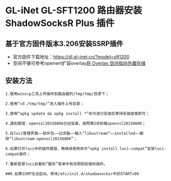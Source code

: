 # GL-iNet GL-SFT1200 路由器安装 ShadowSocksR Plus 插件

## 基于官方固件版本3.206安装SSRP插件

- 官方固件下载地址：https://dl.gl-inet.cn/?model=sft1200
- 空间不够可参考openwrt扩容overlay[将 Overlay 空间指向外置存储](https://blog.digicat-studio.com/Technology/openwrt_overlay.html)

## 安装方法
    1.使用winscp工具上传插件到路由器的/tmp/tmp/目录下；

    2.使用“cd /tmp/tmp/”进入插件上传目录；

    3.使用“opkg update && opkg install *”命令进行安装后等待安装结束即可；

    4.遇到报错：openssl20150806已经安装，按照第5步卸载openssl20150806；

    5.在luci管理界面——软件包——过滤器——输入“libustream”——installed——删除“libustream-openssl20150806”；

    6.如果打开luci中的插件报错，再继续使用命令“opkg install luci-compat”安装luci-compat插件；

    7.重新登录luci会看到“服务”菜单中有你刚刚安装的插件。

    ##8.如果SSRP无法启动，修改/etc/init.d/shadowsocksr中的START=99
